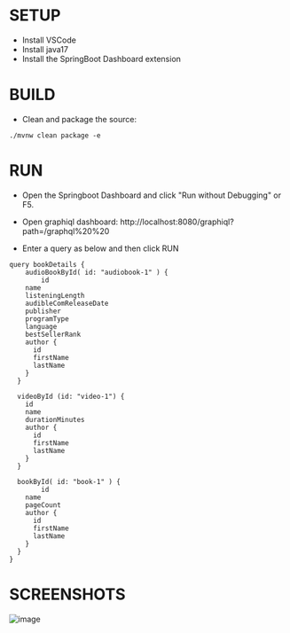# SETUP
- Install VSCode 
- Install java17
- Install the SpringBoot Dashboard extension

# BUILD
- Clean and package the source:
 ~~~
 ./mvnw clean package -e
 ~~~

 # RUN
- Open the Springboot Dashboard and click "Run without Debugging" or F5.

- Open graphiql dashboard: http://localhost:8080/graphiql?path=/graphql%20%20
- Enter a query as below and then click RUN
~~~
query bookDetails {
	audioBookById( id: "audiobook-1" ) {
		id
    name
    listeningLength
    audibleComReleaseDate
    publisher
    programType
    language
    bestSellerRank
    author {
      id
      firstName
      lastName
    }
  }

  videoById (id: "video-1") {
    id
    name
    durationMinutes
    author {
      id
      firstName
      lastName
    }
  }
  
  bookById( id: "book-1" ) {
		id
    name
    pageCount
    author {
      id
      firstName
      lastName
    }
  }
}
~~~


# SCREENSHOTS

![image](https://github.com/keelyb/graphql_java/assets/7407493/237a2d52-1bc7-4cca-9d0e-4b1ea8fdf588)
